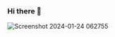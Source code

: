 ### Hi there 👋

<!--
**tranguixdev/tranguixdev** is a ✨ _special_ ✨ repository because its `README.md` (this file) appears on your GitHub profile.

Here are some ideas to get you started:

- 🔭 I’m currently working on ...
- 🌱 I’m currently learning ...
- 👯 I’m looking to collaborate on ...
- 🤔 I’m looking for help with ...
- 💬 Ask me about ...
- 📫 How to reach me: ...
- 😄 Pronouns: ...
- ⚡ Fun fact: ...
-->

![Screenshot 2024-01-24 062755](https://github.com/tranguixdev/tranguixdev/assets/150120338/5da868c3-e12e-448b-8325-c2b0ad0d30c1)
